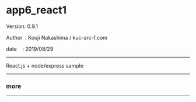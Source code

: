 ﻿# app6_react1

 Version: 0.9.1

 Author  : Kouji Nakashima / kuc-arc-f.com

 date    : 2019/08/29

***

React.js + node/express sample


***
### more


***

